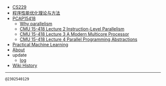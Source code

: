 - [CS229](/0010_CS229)
- [程序性能优化理论与方法](/0021_OPT)
- [PCAP15418](/0002_PCAP15418)
  - [Why parallelism](/0003_PCAP15418_1)
  - [CMU 15-418 Lecture 2 Instruction-Level Parallelism](/0004_PCAP15418_2)
  - [CMU 15-418 Lecture 3 A Modern Multicore Processor](/0005_PCAP15418_3)
  - [CMU 15-418 Lecture 4 Parallel Programming Abstractions](/0007_PCAP15418_4)
- [Practical Machine Learning](/0017_PMLCS329P)
- [About](/about)
- update
  - [log](/update_log)
- [Wiki History](/hist)

---
<kbd><sub>@2302540129</sub></kbd>
